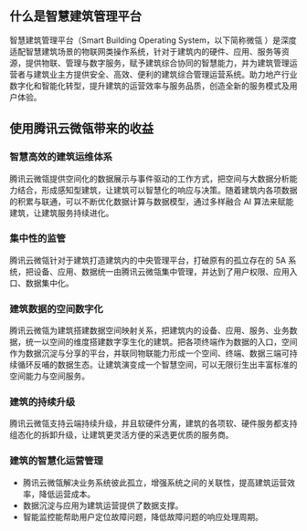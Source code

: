 ## 什么是智慧建筑管理平台
智慧建筑管理平台（Smart Building Operating System，以下简称微瓴 ）是深度适配智慧建筑场景的物联网类操作系统，针对于建筑内的硬件、应用、服务等资源，提供物联、管理与数字服务，赋予建筑综合协同的智慧能力，并为建筑管理运营者与建筑业主方提供安全、高效、便利的建筑综合管理运营系统。助力地产行业数字化和智能化转型，提升建筑的运营效率与服务品质，创造全新的服务模式及用户体验。 

## 使用腾讯云微瓴带来的收益
### 智慧高效的建筑运维体系
腾讯云微瓴提供空间化的数据展示与事件驱动的工作方式，把空间与大数据分析能力结合，形成感知型建筑，让建筑可以智慧化的响应与决策。随着建筑内各项数据的积累与联通，可以不断优化数据计算与数据模型，通过多样融合 AI 算法来赋能建筑，让建筑服务持续进化。

### 集中性的监管
腾讯云微瓴针对于建筑打造建筑内的中央管理平台，打破原有的孤立存在的 5A 系统，把设备、应用、数据统一由腾讯云微瓴集中管理，并达到了用户权限、应用入口、数据集中化。

### 建筑数据的空间数字化
腾讯云微瓴为建筑搭建数据空间映射关系，把建筑内的设备、应用、服务、业务数据，统一以空间的维度搭建数字孪生化的建筑。把各项终端作为数据的入口，空间作为数据沉淀与分享的平台，并联同物联能力形成一个空间、终端、数据三端可持续循环反哺的数据生态。让建筑演变成一个智慧空间，可以无限衍生出丰富标准的空间能力与空间服务。

### 建筑的持续升级
腾讯云微瓴支持云端持续升级，并且软硬件分离，建筑的各项软、硬件服务都支持组态化的拆卸升级，让建筑更灵活方便的采选更优质的服务商。

### 建筑的智慧化运营管理
- 腾讯云微瓴解决业务系统彼此孤立，增强系统之间的关联性，提高建筑运营效率，降低运营成本。
- 数据沉淀与应用为建筑运营提供了数据支撑。
- 智能监控能帮助用户定位故障问题，降低故障问题的响应处理周期。


